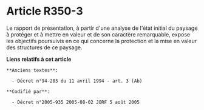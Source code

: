 # Article R350-3

Le rapport de présentation, à partir d'une analyse de l'état initial du paysage à protéger et à mettre en valeur et de son
caractère remarquable, expose les objectifs poursuivis en ce qui concerne la protection et la mise en valeur des structures
de ce paysage.

**Liens relatifs à cet article**

	**Anciens textes**:

	  - Décret n°94-283 du 11 avril 1994 - art. 3 (Ab)

	**Codifié par**:

	  - Décret n°2005-935 2005-08-02 JORF 5 août 2005
